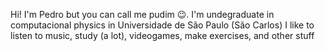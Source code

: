 Hi! I'm Pedro but you can call me pudim 😉. I'm undegraduate in computacional physics in Universidade de São Paulo (São Carlos)
I like to listen to music, study (a lot), videogames, make exercises, and other stuff
